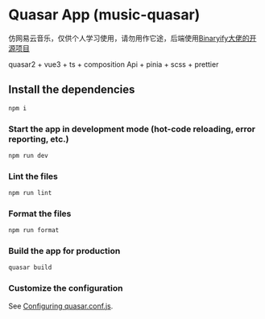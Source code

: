 # Quasar App (music-quasar)

仿网易云音乐，仅供个人学习使用，请勿用作它途，后端使用[Binaryify大佬的开源项目](https://github.com/Binaryify/NeteaseCloudMusicApi)

quasar2 + vue3 + ts + composition Api + pinia + scss + prettier 

## Install the dependencies
```bash
npm i 
```

### Start the app in development mode (hot-code reloading, error reporting, etc.)
```bash
npm run dev
```

### Lint the files
```bash
npm run lint
```

### Format the files
```bash
npm run format
```

### Build the app for production
```bash
quasar build
```

### Customize the configuration
See [Configuring quasar.conf.js](https://quasar.dev/quasar-cli/quasar-conf-js).